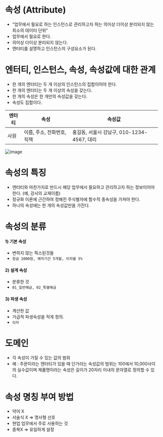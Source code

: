 # 속성 (Attribute)
- "업무에서 필요로 하는 인스턴스로 관리하고자 하는 의미상 더이상 분리되지 않는 최소의 데이터 단위"
- 업무에서 필요로 한다.
- 의미상 더이상 분리되지 않는다.
- 엔터티를 설명하고 인스턴스의 구성요소가 된다.

# 엔터티, 인스턴스, 속성, 속성값에 대한 관계
- 한 개의 엔터티는 두 개 이상의 인스턴스의 집합이어야 한다.
- 한 개의 엔터티는 두 개 이상의 속성을 갖는다.
- 한 개의 속성은 한 개만의 속성값을 갖는다.
- 속성도 집합이다.

엔터티|속성|속성값|
-|-|-|
사원|이름, 주소, 전화번호, 직책|홍길동, 서울시 강남구, 010-1234-4567, 대리|

![image](https://github.com/gata96/SQL_Developer/assets/121420427/1e2b09e7-a147-49ab-a2f7-be02eae50ad1)

# 속성의 특징
- 엔터티와 마찬가지로 반드시 해당 업무에서 필요하고 관리하고자 하는 정보이어야 한다. (예, 강사의 교재이름)
- 정규화 이론에 근간하여 정해진 주식별자에 함수적 종속성을 가져야 한다.
- 하나의 속성에는 한 개의 속성값만을 가진다.

# 속성의 분류

#### 1) 기본 속성
- 변하지 않는 픽스된것들
- `원금 1000원, 예치기간 5개월, 이자율 5%`
#### 2) 설계 속성
- 분류한 것
- `01_일반예금, 02_특별예금`
#### 3) 파생 속성
- 계산한 값
- 가급적 파생속성을 적게 정의.
- `이자`

# 도메인
- 각 속성이 가질 수 있는 값의 범위
- 예 : 주문이라는 엔터티가 있을 때 단가라는 속성값의 범위는 100에서 10,000사이의 실수값이며 제품명이라는 속성은 길이가 20자리 이내의 문자열로 정의할 수 있다.

# 속성 명칭 부여 방법
- 약어 X
- 서술식 X => 명사형 선호
- 현업 업무에서 주로 사용하는 것
- 중복X => 유일하게 설정 